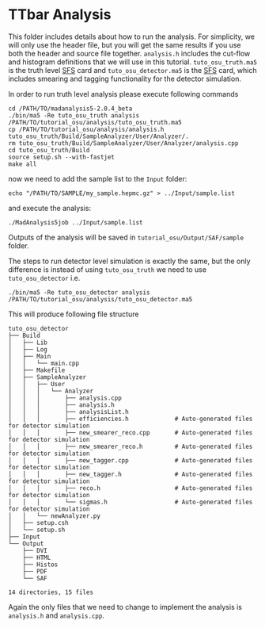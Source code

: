 # TTbar Analysis

This folder includes details about how to run the analysis. For simplicity, we will only use the header file, but you 
will get the same results if you use both the header and source file together. `analysis.h` includes the
cut-flow and histogram definitions that we will use in this tutorial. `tuto_osu_truth.ma5` is the truth level
[SFS](https://arxiv.org/abs/2006.09387) card and `tuto_osu_detector.ma5` is the [SFS](https://arxiv.org/abs/2006.09387)
card, which includes smearing and tagging functionality for the detector simulation.

In order to run truth level analysis please execute following commands
```shell
cd /PATH/TO/madanalysis5-2.0.4_beta
./bin/ma5 -Re tuto_osu_truth analysis /PATH/TO/tutorial_osu/analysis/tuto_osu_truth.ma5
cp /PATH/TO/tutorial_osu/analysis/analysis.h tuto_osu_truth/Build/SampleAnalyzer/User/Analyzer/.
rm tuto_osu_truth/Build/SampleAnalyzer/User/Analyzer/analysis.cpp
cd tuto_osu_truth/Build
source setup.sh --with-fastjet
make all
```
now we need to add the sample list to the `Input` folder:
```shell
echo "/PATH/TO/SAMPLE/my_sample.hepmc.gz" > ../Input/sample.list
```
and execute the analysis:
```shell
./MadAnalysis5job ../Input/sample.list
```
Outputs of the analysis will be saved in `tutorial_osu/Output/SAF/sample` folder.

The steps to run detector level simulation is exactly the same, but the only difference is instead of using 
`tuto_osu_truth` we need to use `tuto_osu_detector` i.e.
```shell
./bin/ma5 -Re tuto_osu_detector analysis /PATH/TO/tutorial_osu/analysis/tuto_osu_detector.ma5
```
This will produce following file structure
```shell
tuto_osu_detector
├── Build
│   ├── Lib
│   ├── Log
│   ├── Main
│   │   └── main.cpp
│   ├── Makefile
│   ├── SampleAnalyzer
│   │   ├── User
│   │   │   └── Analyzer
│   │   │       ├── analysis.cpp
│   │   │       ├── analysis.h
│   │   │       ├── analysisList.h
│   │   │       ├── efficiencies.h             # Auto-generated files for detector simulation
│   │   │       ├── new_smearer_reco.cpp       # Auto-generated files for detector simulation
│   │   │       ├── new_smearer_reco.h         # Auto-generated files for detector simulation
│   │   │       ├── new_tagger.cpp             # Auto-generated files for detector simulation
│   │   │       ├── new_tagger.h               # Auto-generated files for detector simulation
│   │   │       ├── reco.h                     # Auto-generated files for detector simulation
│   │   │       └── sigmas.h                   # Auto-generated files for detector simulation
│   │   └── newAnalyzer.py
│   ├── setup.csh
│   └── setup.sh
├── Input
└── Output
    ├── DVI
    ├── HTML
    ├── Histos
    ├── PDF
    └── SAF

14 directories, 15 files
```
Again the only files that we need to change to implement the analysis is `analysis.h` and `analysis.cpp`.